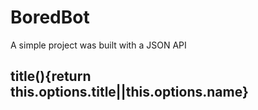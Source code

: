 # BoredBot

A simple project was built with a JSON API

## title(){return this.options.title||this.options.name}


